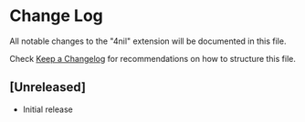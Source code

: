 # Change Log

All notable changes to the "4nil" extension will be documented in this file.

Check [Keep a Changelog](http://keepachangelog.com/) for recommendations on how to structure this file.

## [Unreleased]

- Initial release
